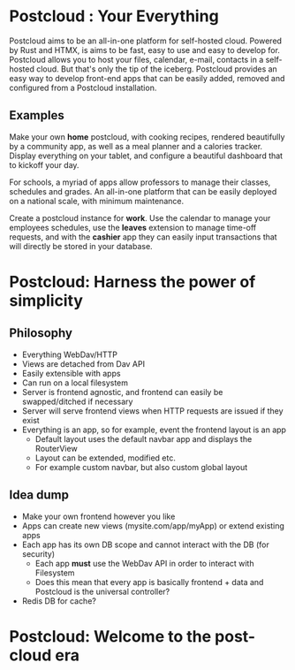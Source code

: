 # Postcloud : Your Everything

Postcloud aims to be an all-in-one platform for self-hosted cloud. 
Powered by Rust and HTMX, is aims to be fast, easy to use and easy to develop for.
Postcloud allows you to host your files, calendar, e-mail, contacts in a self-hosted cloud.
But that's only the tip of the iceberg. Postcloud provides an easy way to develop front-end apps that can be easily
added, removed and configured from a Postcloud installation.

## Examples
Make your own **home** postcloud, with cooking recipes, rendered beautifully by a community app, as well as a 
meal planner and a calories tracker. Display everything on your tablet, and configure a beautiful dashboard that
to kickoff your day.

For schools, a myriad of apps allow professors to manage their classes, schedules and grades. An all-in-one
platform that can be easily deployed on a national scale, with minimum maintenance.

Create a postcloud instance for **work**. Use the calendar to manage your employees schedules, use the
**leaves** extension to manage time-off requests, and with the **cashier** app they can easily input
transactions that will directly be stored in your database.

# Postcloud: Harness the power of simplicity 

## Philosophy

- Everything WebDav/HTTP
- Views are detached from Dav API
- Easily extensible with apps
- Can run on a local filesystem
- Server is frontend agnostic, and frontend can easily be swapped/ditched if necessary
- Server will serve frontend views when HTTP requests are issued if they exist
- Everything is an app, so for example, event the frontend layout is an app
  - Default layout uses the default navbar app and displays the RouterView
  - Layout can be extended, modified etc.
  - For example custom navbar, but also custom global layout

## Idea dump

- Make your own frontend however you like
- Apps can create new views (mysite.com/app/myApp) or extend existing apps
- Each app has its own DB scope and cannot interact with the DB (for security)
  - Each app **must** use the WebDav API in order to interact with Filesystem
  - Does this mean that every app is basically frontend + data and Postcloud is the universal controller?
- Redis DB for cache?

# Postcloud: Welcome to the post-cloud era
